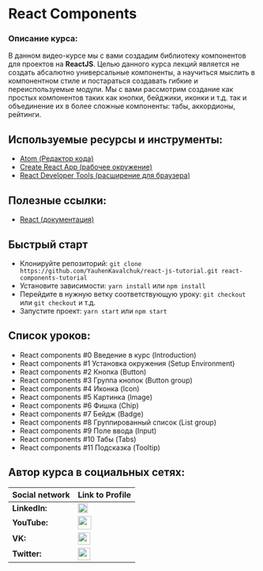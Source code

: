 

#  React Components

### Описание курса:
В данном видео-курсе мы с вами создадим библиотеку компонентов для проектов на **ReactJS**. Целью данного курса лекций является не создать абсалютно универсальные компоненты, а научиться мыслить в компонентном стиле и постараться создавать гибкие и переиспользуемые модули. Мы с вами рассмотрим создание как простых компонентов таких как кнопки, бейджики, иконки и т.д. так и объединение их в более сложные компоненты: табы, аккордионы, рейтинги.

## Используемые ресурсы и инструменты:
- [Atom (Редактор кода)](https://atom.io/)
- [Create React App (рабочее окружение)](https://github.com/facebook/create-react-app)
- [React Developer Tools (расширение для браузера)](https://chrome.google.com/webstore/detail/react-developer-tools/fmkadmapgofadopljbjfkapdkoienihi?hl=ru)

## Полезные ссылки:
- [React (документация)](https://reactjs.org/docs/getting-started.html)

## Быстрый старт
- Клонируйте репозиторий: `git clone https://github.com/YauhenKavalchuk/react-js-tutorial.git react-components-tutorial`
- Установите зависимости: `yarn install` или `npm install`
- Перейдите в нужную ветку соответствующую уроку: `git checkout` или `git checkout` и т.д.
- Запустите проект: `yarn start` или `npm start`

## Список уроков:
- React components #0 Введение в курс (Introduction)
- React components #1 Установка окружения (Setup Environment​)
- React components #2 Кнопка (Button​)
- React components #3 Группа кнопок (Button group​)
- React components #4 Иконка (Icon​)
- React components #5 Картинка (Image)
- React components #6 Фишка (Chip)
- React components #7 Бейдж (Badge)
- React components #8 Группированный список (List group)
- React components #9 Поле ввода (Input​)
- React components #10 Табы (Tabs​)
- React components #11 Подсказка (Tooltip)

## Автор курса в социальных сетях:
Social network | Link to Profile
-----|-----
**LinkedIn:** | [<img src="https://upload.wikimedia.org/wikipedia/commons/thumb/0/01/LinkedIn_Logo.svg/1280px-LinkedIn_Logo.svg.png" height="20" />](http://www.linkedin.com/in/YauhenKavalchuk)
**YouTube:** | [<img src="https://upload.wikimedia.org/wikipedia/commons/thumb/e/e1/Logo_of_YouTube_%282015-2017%29.svg/1280px-Logo_of_YouTube_%282015-2017%29.svg.png" height="27" />](https://youtube.com/c/YauhenKavalchuk)
**VK:** | [<img src="http://pngimg.com/uploads/vkontakte/vkontakte_PNG27.png" height="25" />](http://vk.com/YauhenKavalchuk)
**Twitter:** | [<img src="https://logos-download.com/wp-content/uploads/2016/02/Twitter_logo_bird_transparent_png.png" height="25" />](https://twitter.com/YauhenKavalchuk)

